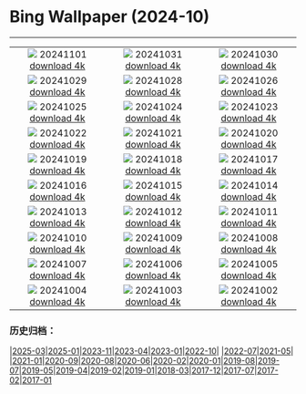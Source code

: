 # Bing Wallpaper (2024-10)
**************
| | | |
| :----: | :----: | :----: |
| ![](https://www.bing.com/th?id=OHR.GargoyleParis_EN-GB4271245524_1920x1080.jpg) 20241101 [download 4k](https://www.bing.com/th?id=OHR.GargoyleParis_EN-GB4271245524_UHD.jpg) | ![](https://www.bing.com/th?id=OHR.HauntedEdinburgh_EN-GB3981139829_1920x1080.jpg) 20241031 [download 4k](https://www.bing.com/th?id=OHR.HauntedEdinburgh_EN-GB3981139829_UHD.jpg) | ![](https://www.bing.com/th?id=OHR.GreatOwl_EN-GB3714691619_1920x1080.jpg) 20241030 [download 4k](https://www.bing.com/th?id=OHR.GreatOwl_EN-GB3714691619_UHD.jpg) |
| ![](https://www.bing.com/th?id=OHR.PumpkinMist_EN-GB3442164474_1920x1080.jpg) 20241029 [download 4k](https://www.bing.com/th?id=OHR.PumpkinMist_EN-GB3442164474_UHD.jpg) | ![](https://www.bing.com/th?id=OHR.DSTEnds2024_EN-GB1274642468_1920x1080.jpg) 20241028 [download 4k](https://www.bing.com/th?id=OHR.DSTEnds2024_EN-GB1274642468_UHD.jpg) | ![](https://www.bing.com/th?id=OHR.GhostForest_EN-GB6546865643_1920x1080.jpg) 20241026 [download 4k](https://www.bing.com/th?id=OHR.GhostForest_EN-GB6546865643_UHD.jpg) |
| ![](https://www.bing.com/th?id=OHR.MontBlancMassif_EN-GB2071333210_1920x1080.jpg) 20241025 [download 4k](https://www.bing.com/th?id=OHR.MontBlancMassif_EN-GB2071333210_UHD.jpg) | ![](https://www.bing.com/th?id=OHR.BodieCalifornia_EN-GB1752364687_1920x1080.jpg) 20241024 [download 4k](https://www.bing.com/th?id=OHR.BodieCalifornia_EN-GB1752364687_UHD.jpg) | ![](https://www.bing.com/th?id=OHR.MadameSherriCastle_EN-GB1499930962_1920x1080.jpg) 20241023 [download 4k](https://www.bing.com/th?id=OHR.MadameSherriCastle_EN-GB1499930962_UHD.jpg) |
| ![](https://www.bing.com/th?id=OHR.MonsterDoor_EN-GB1067723555_1920x1080.jpg) 20241022 [download 4k](https://www.bing.com/th?id=OHR.MonsterDoor_EN-GB1067723555_UHD.jpg) | ![](https://www.bing.com/th?id=OHR.AutumnCypress_EN-GB0750643734_1920x1080.jpg) 20241021 [download 4k](https://www.bing.com/th?id=OHR.AutumnCypress_EN-GB0750643734_UHD.jpg) | ![](https://www.bing.com/th?id=OHR.SmilingSloth_EN-GB0473899381_1920x1080.jpg) 20241020 [download 4k](https://www.bing.com/th?id=OHR.SmilingSloth_EN-GB0473899381_UHD.jpg) |
| ![](https://www.bing.com/th?id=OHR.DenderaTemple_EN-GB0191163199_1920x1080.jpg) 20241019 [download 4k](https://www.bing.com/th?id=OHR.DenderaTemple_EN-GB0191163199_UHD.jpg) | ![](https://www.bing.com/th?id=OHR.CentralParkAutumn_EN-GB9448317557_1920x1080.jpg) 20241018 [download 4k](https://www.bing.com/th?id=OHR.CentralParkAutumn_EN-GB9448317557_UHD.jpg) | ![](https://www.bing.com/th?id=OHR.KochiaJapan_EN-GB2766046591_1920x1080.jpg) 20241017 [download 4k](https://www.bing.com/th?id=OHR.KochiaJapan_EN-GB2766046591_UHD.jpg) |
| ![](https://www.bing.com/th?id=OHR.FossilsDorset_EN-GB3896931228_1920x1080.jpg) 20241016 [download 4k](https://www.bing.com/th?id=OHR.FossilsDorset_EN-GB3896931228_UHD.jpg) | ![](https://www.bing.com/th?id=OHR.MaraMigration_EN-GB1778078516_1920x1080.jpg) 20241015 [download 4k](https://www.bing.com/th?id=OHR.MaraMigration_EN-GB1778078516_UHD.jpg) | ![](https://www.bing.com/th?id=OHR.CocoBeach_EN-GB1307746805_1920x1080.jpg) 20241014 [download 4k](https://www.bing.com/th?id=OHR.CocoBeach_EN-GB1307746805_UHD.jpg) |
| ![](https://www.bing.com/th?id=OHR.AlcazarSeville_EN-GB0411908636_1920x1080.jpg) 20241013 [download 4k](https://www.bing.com/th?id=OHR.AlcazarSeville_EN-GB0411908636_UHD.jpg) | ![](https://www.bing.com/th?id=OHR.QuebecDuck_EN-GB1003424458_1920x1080.jpg) 20241012 [download 4k](https://www.bing.com/th?id=OHR.QuebecDuck_EN-GB1003424458_UHD.jpg) | ![](https://www.bing.com/th?id=OHR.GrasmereAutumn2024_EN-GB0406171005_1920x1080.jpg) 20241011 [download 4k](https://www.bing.com/th?id=OHR.GrasmereAutumn2024_EN-GB0406171005_UHD.jpg) |
| ![](https://www.bing.com/th?id=OHR.SoranoItaly_EN-GB9382216757_1920x1080.jpg) 20241010 [download 4k](https://www.bing.com/th?id=OHR.SoranoItaly_EN-GB9382216757_UHD.jpg) | ![](https://www.bing.com/th?id=OHR.AspensColorado_EN-GB2371416593_1920x1080.jpg) 20241009 [download 4k](https://www.bing.com/th?id=OHR.AspensColorado_EN-GB2371416593_UHD.jpg) | ![](https://www.bing.com/th?id=OHR.MototiOctopus_EN-GB7709724340_1920x1080.jpg) 20241008 [download 4k](https://www.bing.com/th?id=OHR.MototiOctopus_EN-GB7709724340_UHD.jpg) |
| ![](https://www.bing.com/th?id=OHR.ElbePhilharmonic_EN-GB8668543385_1920x1080.jpg) 20241007 [download 4k](https://www.bing.com/th?id=OHR.ElbePhilharmonic_EN-GB8668543385_UHD.jpg) | ![](https://www.bing.com/th?id=OHR.CoyoteGulch_EN-GB6471507229_1920x1080.jpg) 20241006 [download 4k](https://www.bing.com/th?id=OHR.CoyoteGulch_EN-GB6471507229_UHD.jpg) | ![](https://www.bing.com/th?id=OHR.ElephantTeacher_EN-GB5187585413_1920x1080.jpg) 20241005 [download 4k](https://www.bing.com/th?id=OHR.ElephantTeacher_EN-GB5187585413_UHD.jpg) |
| ![](https://www.bing.com/th?id=OHR.EuropaMoon_EN-GB4032019865_1920x1080.jpg) 20241004 [download 4k](https://www.bing.com/th?id=OHR.EuropaMoon_EN-GB4032019865_UHD.jpg) | ![](https://www.bing.com/th?id=OHR.NationalPoetryDay2024_EN-GB3553292629_1920x1080.jpg) 20241003 [download 4k](https://www.bing.com/th?id=OHR.NationalPoetryDay2024_EN-GB3553292629_UHD.jpg) | ![](https://www.bing.com/th?id=OHR.WindRiverAlaska_EN-GB7636614285_1920x1080.jpg) 20241002 [download 4k](https://www.bing.com/th?id=OHR.WindRiverAlaska_EN-GB7636614285_UHD.jpg) |

### 历史归档：

|[2025-03](bing/2025-03/2025-03.md)|[2025-01](bing/2025-01/2025-01.md)|[2023-11](bing/2023-11/2023-11.md)|[2023-04](bing/2023-04/2023-04.md)|[2023-01](bing/2023-01/2023-01.md)|[2022-10](bing/2022-10/2022-10.md)|
|[2022-07](bing/2022-07/2022-07.md)|[2021-05](bing/2021-05/2021-05.md)|
|[2021-01](bing/2021-01/2021-01.md)|[2020-09](bing/2020-09/2020-09.md)|[2020-08](bing/2020-08/2020-08.md)|[2020-06](bing/2020-06/2020-06.md)|[2020-02](bing/2020-02/2020-02.md)|[2020-01](bing/2020-01/2020-01.md)|[2019-08](bing/2019-08/2019-08.md)|[2019-07](bing/2019-07/2019-07.md)|[2019-05](bing/2019-05/2019-05.md)|[2019-04](bing/2019-04/2019-04.md)|[2019-02](bing/2019-02/2019-02.md)|[2019-01](bing/2019-01/2019-01.md)|[2018-03](bing/2018-03/2018-03.md)|[2017-12](bing/2017-12/2017-12.md)|[2017-07](bing/2017-07/2017-07.md)|[2017-02](bing/2017-02/2017-02.md)|[2017-01](bing/2017-01/2017-01.md)